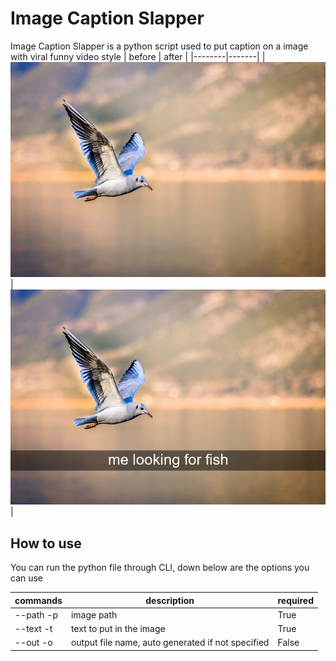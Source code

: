 # Image Caption Slapper
Image Caption Slapper is a python script used to put caption on a image with viral funny video style
| before | after |
|--------|-------|
|![sample](sample.png)|![edited](edit.png)|

## How to use
You can run the python file through CLI, down below are the options you can use

| commands  | description | required |
|-----------|-------------|----------|
| --path -p | image path  | True     |
| --text -t | text to put in the image | True   |
| --out -o  | output file name, auto generated if not specified|  False |